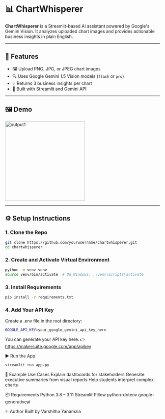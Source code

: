 # 📊 ChartWhisperer

**ChartWhisperer** is a Streamlit-based AI assistant powered by Google's Gemini Vision. It analyzes uploaded chart images and provides actionable business insights in plain English.

---

## 🚀 Features

- 🖼️ Upload PNG, JPG, or JPEG chart images
- 🔍 Uses Google Gemini 1.5 Vision models (`flash` or `pro`)
- 💡 Returns 3 business insights per chart
- 🧠 Built with Streamlit and Gemini API

---

## 🖼️ Demo

<img width="259" alt="output1" src="https://github.com/user-attachments/assets/71903d43-2112-4f80-90cb-497306c75d43" />

---

## ⚙️ Setup Instructions

### 1. Clone the Repo
```bash
git clone https://github.com/yourusername/chartwhisperer.git
cd chartwhisperer 
```
### 2. Create and Activate Virtual Environment
```bash
python -m venv venv
source venv/bin/activate  # On Windows: .\venv\Scripts\activate
```

### 3. Install Requirements
```bash
pip install -r requirements.txt
```

### 4. Add Your API Key
Create a .env file in the root directory:
```bash
GOOGLE_API_KEY=your_google_gemini_api_key_here
```

You can generate your API key here:
👉 https://makersuite.google.com/app/apikey

▶️ Run the App
```bash
streamlit run app.py
```

🧠 Example Use Cases
Explain dashboards for stakeholders
Generate executive summaries from visual reports
Help students interpret complex charts


📦 Requirements
Python 3.8 – 3.11
Streamlit
Pillow
python-dotenv
google-generativeai

✨ Author
Built by Varshitha Yanamala
